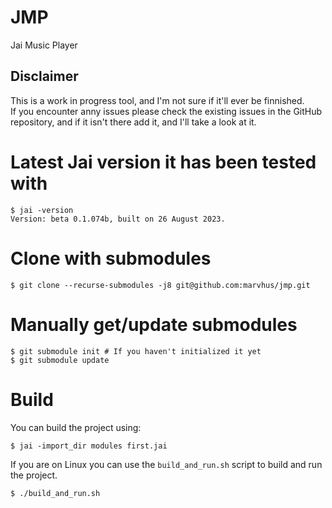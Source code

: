 # JMP
Jai Music Player

## Disclaimer
This is a work in progress tool, and I'm not sure if it'll ever be finnished.  
If you encounter anny issues please check the existing issues in the GitHub repository, and if it isn't there add it, and I'll take a look at it.  

# Latest Jai version it has been tested with
```console
$ jai -version
Version: beta 0.1.074b, built on 26 August 2023.
```

# Clone with submodules
```console
$ git clone --recurse-submodules -j8 git@github.com:marvhus/jmp.git
```

# Manually get/update submodules
```console
$ git submodule init # If you haven't initialized it yet
$ git submodule update
```

# Build
You can build the project using:
```console
$ jai -import_dir modules first.jai
```

If you are on Linux you can use the `build_and_run.sh` script to build and run the project.
```console
$ ./build_and_run.sh
```
